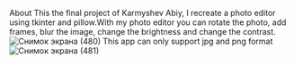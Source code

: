 About
This the final project of Karmyshev Abiy, I recreate a photo editor using tkinter and pillow.With my photo editor you can rotate the photo, add frames, blur the image, change the brightness and change the contrast.
![Снимок экрана (480)](https://user-images.githubusercontent.com/99629706/171014366-6b6770fb-86eb-4854-af6a-ae3b53d726d7.png)
This app can only support jpg and png format
![Снимок экрана (481)](https://user-images.githubusercontent.com/99629706/171015096-b2dd2271-3acb-43b9-ab1a-a8773b42ac74.png)

